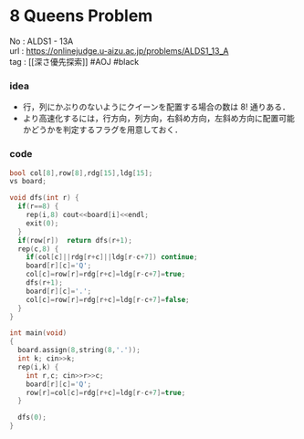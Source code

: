 # 8 Queens Problem

No	: ALDS1 - 13A  
url	: https://onlinejudge.u-aizu.ac.jp/problems/ALDS1_13_A  
tag	: [[深さ優先探索]]  #AOJ #black

### idea
- 行，列にかぶりのないようにクイーンを配置する場合の数は $8!$ 通りある．
- より高速化するには，行方向，列方向，右斜め方向，左斜め方向に配置可能かどうかを判定するフラグを用意しておく．

### code
```cpp
bool col[8],row[8],rdg[15],ldg[15];
vs board;

void dfs(int r) {
  if(r==8) {
    rep(i,8) cout<<board[i]<<endl;
    exit(0);
  }
  if(row[r])  return dfs(r+1);
  rep(c,8) {
    if(col[c]||rdg[r+c]||ldg[r-c+7]) continue;
    board[r][c]='Q';
    col[c]=row[r]=rdg[r+c]=ldg[r-c+7]=true;
    dfs(r+1);
    board[r][c]='.';
    col[c]=row[r]=rdg[r+c]=ldg[r-c+7]=false;
  }
}

int	main(void)
{
  board.assign(8,string(8,'.'));
  int k; cin>>k;
  rep(i,k) {
    int r,c; cin>>r>>c;
    board[r][c]='Q';
    row[r]=col[c]=rdg[r+c]=ldg[r-c+7]=true;
  }

  dfs(0);
}
```